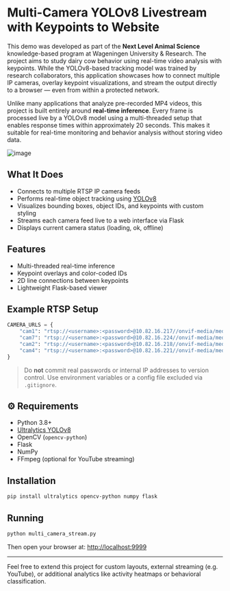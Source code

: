 # Multi-Camera YOLOv8 Livestream with Keypoints to Website

This demo was developed as part of the **Next Level Animal Science** knowledge-based program at Wageningen University & Research. The project aims to study dairy cow behavior using real-time video analysis with keypoints. While the YOLOv8-based tracking model was trained by research collaborators, this application showcases how to connect multiple IP cameras, overlay keypoint visualizations, and stream the output directly to a browser — even from within a protected network.

Unlike many applications that analyze pre-recorded MP4 videos, this project is built entirely around **real-time inference**. Every frame is processed live by a YOLOv8 model using a multi-threaded setup that enables response times within approximately 20 seconds. This makes it suitable for real-time monitoring and behavior analysis without storing video data.

![image](https://github.com/user-attachments/assets/9eb425fb-9811-49d6-8eee-ee640f544211)


## What It Does

- Connects to multiple RTSP IP camera feeds
- Performs real-time object tracking using [YOLOv8](https://github.com/ultralytics/ultralytics)
- Visualizes bounding boxes, object IDs, and keypoints with custom styling
- Streams each camera feed live to a web interface via Flask
- Displays current camera status (loading, ok, offline)

## Features

- Multi-threaded real-time inference
- Keypoint overlays and color-coded IDs
- 2D line connections between keypoints
- Lightweight Flask-based viewer

## Example RTSP Setup

```python
CAMERA_URLS = {
    "cam1": "rtsp://<username>:<password>@10.82.16.217//onvif-media/media.amp",
    "cam7": "rtsp://<username>:<password>@10.82.16.224//onvif-media/media.amp",
    "cam2": "rtsp://<username>:<password>@10.82.16.218//onvif-media/media.amp",
    "cam4": "rtsp://<username>:<password>@10.82.16.221//onvif-media/media.amp",
}
```

> Do **not** commit real passwords or internal IP addresses to version control.
> Use environment variables or a config file excluded via `.gitignore`.

## ⚙️ Requirements

- Python 3.8+
- [Ultralytics YOLOv8](https://docs.ultralytics.com/)
- OpenCV (`opencv-python`)
- Flask
- NumPy
- FFmpeg (optional for YouTube streaming)

## Installation

```bash
pip install ultralytics opencv-python numpy flask
```

## Running

```bash
python multi_camera_stream.py
```

Then open your browser at: [http://localhost:9999](http://localhost:9999)

---

Feel free to extend this project for custom layouts, external streaming (e.g. YouTube), or additional analytics like activity heatmaps or behavioral classification.
